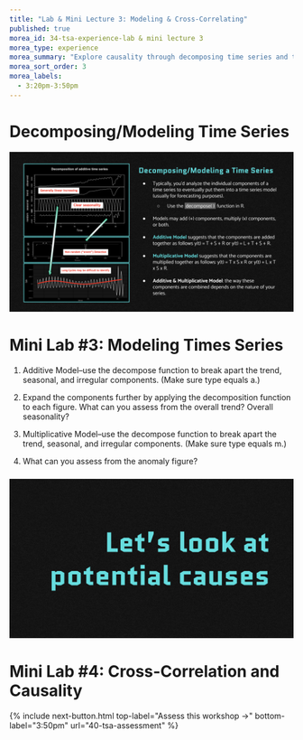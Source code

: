 ```yaml
---
title: "Lab & Mini Lecture 3: Modeling & Cross-Correlating"
published: true
morea_id: 34-tsa-experience-lab & mini lecture 3
morea_type: experience
morea_summary: "Explore causality through decomposing time series and then cross-correlating data sets."
morea_sort_order: 3
morea_labels:
  - 3:20pm-3:50pm
---
```


# Decomposing/Modeling Time Series
![Decomposing Time Series](<Screenshot 2023-12-01 at 2.59.48 AM.png>)


###

# Mini Lab #3: Modeling Times Series
1. Additive Model–use the decompose function to break apart the trend, seasonal, and irregular components. (Make sure type equals a.)

2. Expand the components further by applying the decomposition function to each figure. What can you assess from the overall trend? Overall seasonality? 

3. Multiplicative Model–use the decompose function to break  apart the trend, seasonal, and irregular components. (Make sure type equals m.) 

4. What can you assess from the anomaly figure?




###

![Next Step](<Screenshot 2023-12-01 at 3.01.30 AM.png>)

###

# Mini Lab #4: Cross-Correlation and Causality


{% include next-button.html
top-label="Assess this workshop ->"
bottom-label="3:50pm"
url="40-tsa-assessment" %}